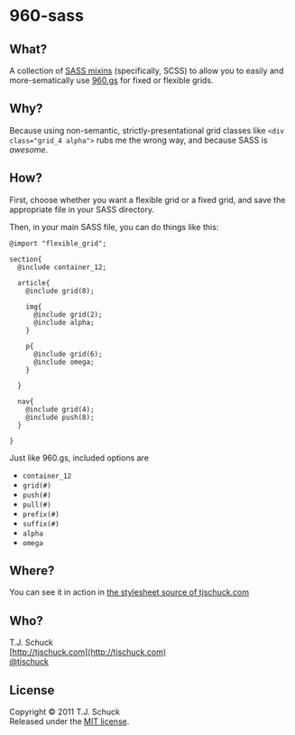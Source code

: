# 960-sass

## What?
A collection of [SASS mixins](http://sass-lang.com/) (specifically, SCSS) to allow you to easily and more-sematically use [960.gs](http://960.gs/) for fixed or flexible grids.

## Why?
Because using non-semantic, strictly-presentational grid classes like `<div class="grid_4 alpha">` rubs me the wrong way, and because SASS is *awesome*.

## How?
First, choose whether you want a flexible grid or a fixed grid, and save the appropriate file in your SASS directory.

Then, in your main SASS file, you can do things like this:

    @import "flexible_grid";
    
    section{
      @include container_12;
      
      article{
        @include grid(8);
        
        img{
          @include grid(2);
          @include alpha;
        }
        
        p{
          @include grid(6);
          @include omega;
        }
        
      }
      
      nav{
        @include grid(4);
        @include push(8);
      }
      
    }

Just like 960.gs, included options are 

 - `container_12` 
 - `grid(#)`
 - `push(#)`
 - `pull(#)`
 - `prefix(#)`
 - `suffix(#)`
 - `alpha`
 - `omega`

## Where?
You can see it in action in [the stylesheet source of tjschuck.com](https://github.com/tjschuck/tjschuck.com/tree/master/css/sass)

## Who?
T.J. Schuck   
[http://tjschuck.com](http://tjschuck.com)   
[@tjschuck](http://twitter.com/tjschuck)   

## License
Copyright &copy; 2011 T.J. Schuck  
Released under the [MIT license](http://www.opensource.org/licenses/MIT).

